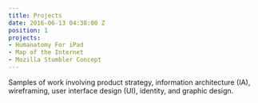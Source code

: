 ```yaml
---
title: Projects
date: 2016-06-13 04:38:00 Z
position: 1
projects:
- Humanatomy For iPad
- Map of the Internet
- Mozilla Stumbler Concept
---
```


Samples of work involving product strategy, information architecture (IA), wireframing, user interface design (UI), identity, and graphic design.
